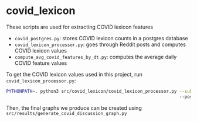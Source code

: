 # covid_lexicon
These scripts are used for extracting COVID lexicon features
* `covid_postgres.py`: stores COVID lexicon counts in a postgres database
* `covid_lexicon_processor.py`: goes through Reddit posts and computes COVID lexicon values
* `compute_avg_covid_features_by_dt.py`: computes the average daily COVID feature values

To get the COVID lexicon values used in this project, run `covid_lexicon_processor.py`:
```bash
PYTHONPATH=. python3 src/covid_lexicon/covid_lexicon_processor.py --subreddit <subreddit you are computing values for>
                                                                  --post_type POST
```

Then, the final graphs we produce can be created using `src/results/generate_covid_discussion_graph.py`